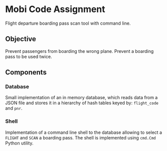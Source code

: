 # Mobi Code Assignment

Flight departure boarding pass scan tool with command line.

## Objective

Prevent passengers from boarding the wrong plane.
Prevent a boarding pass to be used twice.

## Components

### Database

Small implementation of an in memory database,
which reads data from a JSON file and stores it
in a hierarchy of hash tables keyed by: `flight_code` and `pnr`.

### Shell

Implementation of a command line shell to the database allowing
to select a `FLIGHT` and `SCAN` a boarding pass. The shell
is implemented using `cmd.Cmd` Python utility.
